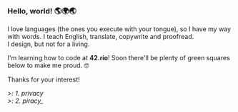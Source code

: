 ### Hello, world! 🌎🌍🌏

I love languages (the ones you execute with your tongue), so I have my way with words. I teach English, translate, copywrite and proofread.<br>
I design, but not for a living.

I'm learning how to code at **42.rio**! Soon there'll be plenty of green squares below to make me proud. 🤓

Thanks for your interest!

*>: 1. privacy*<br>
*>: 2. piracy_*

<!--
**WicCaesar/WicCaesar** is a ✨ _special_ ✨ repository because its `README.md` (this file) appears on your GitHub profile.

Here are some ideas to get you started:

- 🔭 I’m currently working on ...
- 🌱 I’m currently learning ...
- 👯 I’m looking to collaborate on ...
- 🤔 I’m looking for help with ...
- 💬 Ask me about ...
- 📫 How to reach me: ...
- 😄 Pronouns: ...
- ⚡ Fun fact: ...
-->
